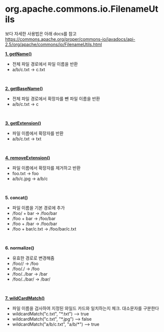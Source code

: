 # org.apache.commons.io.FilenameUtils

보다 자세한 사용법은 아래 docs를 참고
https://commons.apache.org/proper/commons-io/javadocs/api-2.5/org/apache/commons/io/FilenameUtils.html


<b> <a href="GetName.java"> 1. getName() </a> </b>
 - 전체 파일 경로에서 파일 이름을 반환
 - a/b/c.txt -> c.txt
<br>

<b> <a href="GetBaseName.java"> 2. getBaseName() </a> </b>
 - 전체 파일 경로에서 확장자를 뺀 파일 이름을 반환
 - a/b/c.txt -> c
<br>

<b> <a href="GetExtension.java"> 3. getExtension() </a> </b>
 - 파일 이름에서 확장자를 반환
 - a/b/c.txt -> txt
<br>

<b> <a href="RemoveExtension.java"> 4. removeExtension() </a> </b>
 - 파일 이름에서 확장자를 제거하고 반환
 - foo.txt	-> foo
 - a/b/c.jpg -> a/b/c
<br>

<b> 5. concat() </b>
 - 파일 이름을 기본 경로에 추가
 - /foo/ + bar		-> /foo/bar
 - /foo + bar		-> /foo/bar
 - /foo + /bar		-> /foo/bar
 - /foo + bar/c.txt	-> /foo/bar/c.txt
<br>

<b> 6. normalize() </b>
 - 유효한 경로로 변경해줌
 - /foo//		->	/foo
 - /foo/./		->	/foo
 - /foo/../bar	->	/bar
 - /foo/../bar/	->	/bar/
<br>

<b> <a href="WildCardMatch.java"> 7. wildCardMatch() </a> </b>
 - 파일 이름을 검사하여 지정된 와일드 카드와 일치하는지 체크. 대소문자를 구분한다
 -  wildcardMatch("c.txt", "*.txt")      --> true
 -  wildcardMatch("c.txt", "*.jpg")      --> false
 -  wildcardMatch("a/b/c.txt", "a/b/*")  --> true
<br>
